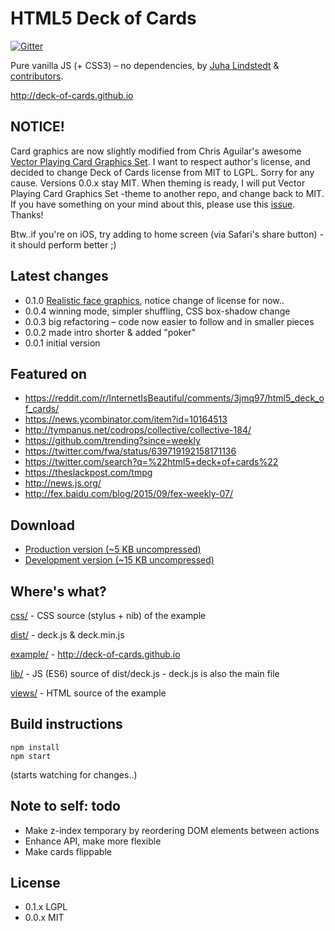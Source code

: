 # HTML5 Deck of Cards
[![Gitter](https://badges.gitter.im/Join%20Chat.svg)](https://gitter.im/pakastin/deck-of-cards?utm_source=badge&utm_medium=badge&utm_campaign=pr-badge)

Pure vanilla JS (+ CSS3) – no dependencies, by [Juha Lindstedt](http://github.com/pakastin) & [contributors](https://github.com/deck-of-cards/deck-of-cards/graphs/contributors).

http://deck-of-cards.github.io


## NOTICE!
Card graphics are now slightly modified from Chris Aguilar's awesome [Vector Playing Card Graphics Set](http://sourceforge.net/projects/vector-cards/). I want to respect author's license, and decided to change Deck of Cards license from MIT to LGPL. Sorry for any cause. Versions 0.0.x stay MIT. When theming is ready, I will put Vector Playing Card Graphics Set -theme to another repo, and change back to MIT. If you have something on your mind about this, please use this [issue](https://github.com/pakastin/deck-of-cards/issues/13). Thanks! 

Btw..if you're on iOS, try adding to home screen (via Safari's share button) - it should perform better ;)


## Latest changes
- 0.1.0 [Realistic face graphics](http://sourceforge.net/projects/vector-cards/), notice change of license for now..
- 0.0.4 winning mode, simpler shuffling, CSS box-shadow change
- 0.0.3 big refactoring – code now easier to follow and in smaller pieces
- 0.0.2 made intro shorter & added "poker"
- 0.0.1 initial version


## Featured on
- https://reddit.com/r/InternetIsBeautiful/comments/3jmq97/html5_deck_of_cards/
- https://news.ycombinator.com/item?id=10164513
- http://tympanus.net/codrops/collective/collective-184/
- https://github.com/trending?since=weekly
- https://twitter.com/fwa/status/639719192158171136
- https://twitter.com/search?q=%22html5+deck+of+cards%22
- https://theslackpost.com/tmpg
- http://news.js.org/
- http://fex.baidu.com/blog/2015/09/fex-weekly-07/

## Download

- [Production version (~5 KB uncompressed)](https://deck-of-cards.github.io/dist/deck.min.js)
- [Development version (~15 KB uncompressed)](https://deck-of-cards.github.io/dist/deck.js)


## Where's what?

[css/](https://github.com/deck-of-cards/deck-of-cards/tree/master/css) - CSS source (stylus + nib) of the example

[dist/](https://github.com/deck-of-cards/deck-of-cards/tree/master/dist) - deck.js & deck.min.js

[example/](https://github.com/deck-of-cards/deck-of-cards/tree/master/example) - http://deck-of-cards.github.io

[lib/](https://github.com/deck-of-cards/deck-of-cards/tree/master/lib) - JS (ES6) source of dist/deck.js - deck.js is also the main file

[views/](https://github.com/deck-of-cards/deck-of-cards/tree/master/views) - HTML source of the example


## Build instructions

    npm install
    npm start

(starts watching for changes..)


## Note to self: todo

- Make z-index temporary by reordering DOM elements between actions
- Enhance API, make more flexible
- Make cards flippable


## License

- 0.1.x LGPL
- 0.0.x MIT
